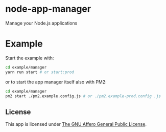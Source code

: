 # node-app-manager
Manage your Node.js applications

# Example

Start the example with:

```sh
cd example/manager
yarn run start # or start:prod
```

or to start the app manager itself also with PM2:

```sh
cd example/manager
pm2 start ./pm2.example.config.js # or ./pm2.example-prod.config .js
```

## License
This app is licensed under [The GNU Affero General Public License](LICENSE).